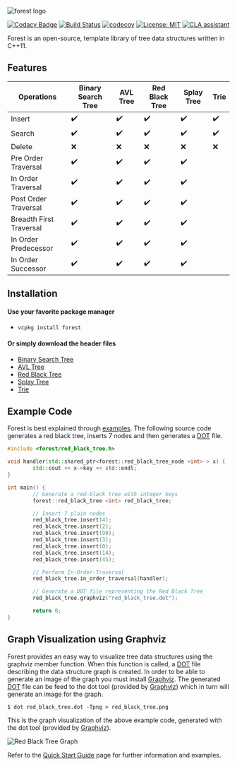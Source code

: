 ![forest logo](https://i.imgur.com/zl44kiK.jpg)

[![Codacy Badge](https://api.codacy.com/project/badge/Grade/7e0feb3d79ca41649aa207eeeef065dc)](https://www.codacy.com/app/xorz57/forest?utm_source=github.com&utm_medium=referral&utm_content=xorz57/forest&utm_campaign=badger)
[![Build Status](https://travis-ci.org/xorz57/forest.svg?branch=master)](https://travis-ci.org/xorz57/forest)
[![codecov](https://codecov.io/gh/xorz57/forest/branch/master/graph/badge.svg)](https://codecov.io/gh/xorz57/forest)
[![License: MIT](https://img.shields.io/badge/License-MIT-yellow.svg)](https://opensource.org/licenses/MIT)
[![CLA assistant](https://cla-assistant.io/readme/badge/xorz57/forest)](https://cla-assistant.io/xorz57/forest)

Forest is an open-source, template library of tree data structures written in C++11.

## Features

|Operations|Binary Search Tree|AVL Tree|Red Black Tree|Splay Tree|Trie|
|---|---|---|---|---|---|
|Insert|:heavy_check_mark:|:heavy_check_mark:|:heavy_check_mark:|:heavy_check_mark:|:heavy_check_mark:|
|Search|:heavy_check_mark:|:heavy_check_mark:|:heavy_check_mark:|:heavy_check_mark:|:heavy_check_mark:|
|Delete|:x:|:x:|:x:|:x:|:x:|
|Pre Order Traversal|:heavy_check_mark:|:heavy_check_mark:|:heavy_check_mark:|:heavy_check_mark:||
|In Order Traversal|:heavy_check_mark:|:heavy_check_mark:|:heavy_check_mark:|:heavy_check_mark:||
|Post Order Traversal|:heavy_check_mark:|:heavy_check_mark:|:heavy_check_mark:|:heavy_check_mark:||
|Breadth First Traversal|:heavy_check_mark:|:heavy_check_mark:|:heavy_check_mark:|:heavy_check_mark:||
|In Order Predecessor|:heavy_check_mark:|:heavy_check_mark:|:heavy_check_mark:|:heavy_check_mark:||
|In Order Successor|:heavy_check_mark:|:heavy_check_mark:|:heavy_check_mark:|:heavy_check_mark:||

## Installation

#### Use your favorite package manager
- `vcpkg install forest`

#### Or simply download the header files
- [Binary Search Tree](https://github.com/xorz57/forest/releases/download/5.1.0/binary_search_tree.h)
- [AVL Tree](https://github.com/xorz57/forest/releases/download/5.1.0/avl_tree.h)
- [Red Black Tree](https://github.com/xorz57/forest/releases/download/5.1.0/red_black_tree.h)
- [Splay Tree](https://github.com/xorz57/forest/releases/download/5.1.0/splay_tree.h)
- [Trie](https://github.com/xorz57/forest/releases/download/5.1.0/trie.h)

## Example Code

Forest is best explained through [examples](https://github.com/xorz57/forest/tree/master/examples). The following source code generates a red black tree, inserts 7 nodes and then generates a [DOT](https://en.wikipedia.org/wiki/DOT_(graph_description_language)) file.

```cpp
#include <forest/red_black_tree.h>

void handler(std::shared_ptr<forest::red_black_tree_node <int> > x) {
        std::cout << x->key << std::endl;
}

int main() {
        // Generate a red-black tree with integer keys
        forest::red_black_tree <int> red_black_tree;

        // Insert 7 plain nodes
        red_black_tree.insert(4);
        red_black_tree.insert(2);
        red_black_tree.insert(90);
        red_black_tree.insert(3);
        red_black_tree.insert(0);
        red_black_tree.insert(14);
        red_black_tree.insert(45);

        // Perform In-Order-Traversal
        red_black_tree.in_order_traversal(handler);

        // Generate a DOT file representing the Red Black Tree
        red_black_tree.graphviz("red_black_tree.dot");

        return 0;
}
```

## Graph Visualization using Graphviz

Forest provides an easy way to visualize tree data structures using the graphviz member function. When this function is called, a [DOT](https://en.wikipedia.org/wiki/DOT_(graph_description_language)) file describing the data structure graph is created. In order to be able to generate an image of the graph you must install [Graphviz](http://www.graphviz.org/). The generated [DOT](https://en.wikipedia.org/wiki/DOT_(graph_description_language)) file can be feed to the dot tool (provided by [Graphviz](http://www.graphviz.org/)) which in turn will generate an image for the graph.

```console
$ dot red_black_tree.dot -Tpng > red_black_tree.png
```

This is the graph visualization of the above example code, generated with the dot tool (provided by [Graphviz](http://www.graphviz.org/)).

![Red Black Tree Graph](https://i.imgur.com/FrRNJ29.png)

Refer to the [Quick Start Guide](https://github.com/xorz57/forest/wiki/Quick-Start-Guide) page for further information and examples.
